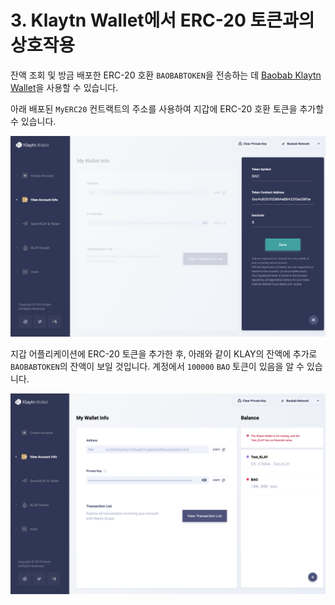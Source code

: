 # 3. Klaytn Wallet에서 ERC-20 토큰과의 상호작용

잔액 조회 및 방금 배포한 ERC-20 호환 `BAOBABTOKEN`을 전송하는 데 [Baobab Klaytn Wallet](https://baobab.wallet.klaytn.com)을 사용할 수 있습니다.

아래 배포된 `MyERC20` 컨트랙트의 주소를 사용하여 지갑에 ERC-20 호환 토큰을 추가할 수 있습니다.

![ERC20-3-토큰-추가](./images/erc20-3-add_token.png)

지갑 어플리케이션에 ERC-20 토큰을 추가한 후, 아래와 같이 KLAY의 잔액에 추가로 `BAOBABTOKEN`의 잔액이 보일 것입니다. 계정에서 `100000` `BAO` 토큰이 있음을 알 수 있습니다.

![ERC20-4-지갑-토큰](./images/erc20-4-wallet-token.png)

